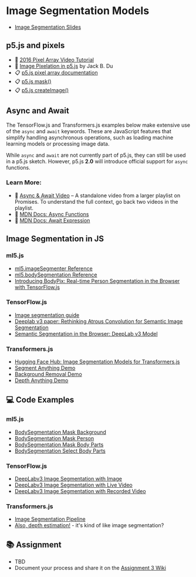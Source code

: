 # Image Segmentation Models

- [Image Segmentation Slides](https://docs.google.com/presentation/d/17HjMxSuYw2DV3VI_i2zbg9ytQqoKJ7EuPjRZCoERWOI/edit?usp=sharing)

## p5.js and pixels

- 🚂 [2016 Pixel Array Video Tutorial](https://youtu.be/nMUMZ5YRxHI)
- 🎥 [Image Pixelation in p5.js](https://youtu.be/ounnzeu0NQw) by Jack B. Du
- 📋 [p5.js pixel array documentation](https://p5js.org/reference/p5/pixels/)
- 📋 [p5.js mask()](https://p5js.org/reference/p5.Image/mask/)
- 📋 [p5.js createImage()](https://p5js.org/reference/p5/createImage/)

## Async and Await

The TensorFlow.js and Transformers.js examples below make extensive use of the `async` and `await` keywords. These are JavaScript features that simplify handling asynchronous operations, such as loading machine learning models or processing image data.

While `async` and `await` are not currently part of p5.js, they can still be used in a p5.js sketch. However, p5.js **2.0** will introduce official support for `async` functions.

### Learn More:

- 🎥 [Async & Await Video](https://youtu.be/XO77Fib9tSI?list=PLRqwX-V7Uu6bKLPQvPRNNE65kBL62mVfx) – A standalone video from a larger playlist on Promises. To understand the full context, go back two videos in the playlist.
- 📖 [MDN Docs: Async Functions](https://developer.mozilla.org/en-US/docs/Web/JavaScript/Reference/Statements/async_function)
- 📖 [MDN Docs: Await Expression](https://developer.mozilla.org/en-US/docs/Web/JavaScript/Reference/Operators/await)

## Image Segmentation in JS

### ml5.js

- [ml5.imageSegmenter Reference](https://ml5js.org/reference/imageSegmenter)
- [ml5.bodySegmentation Reference](https://docs.ml5js.org/#/reference/body-segmentation)
- [Introducing BodyPix: Real-time Person Segmentation in the Browser with TensorFlow.js](https://medium.com/tensorflow/introducing-bodypix-real-time-person-segmentation-in-the-browser-with-tensorflow-js-f1948126c2a0)

### TensorFlow.js

- [Image segmentation guide](https://ai.google.dev/edge/mediapipe/solutions/vision/image_segmenter)
- [Deeplab v3 paper: Rethinking Atrous Convolution for Semantic Image Segmentation](https://arxiv.org/pdf/1706.05587v3)
- [Semantic Segmentation in the Browser: DeepLab v3 Model](https://github.com/tensorflow/tfjs-models/tree/master/deeplab)

### Transformers.js

- [Hugging Face Hub: Image Segmentation Models for Transformers.js](https://huggingface.co/models?pipeline_tag=image-segmentation&library=transformers.js&sort=trending)
- [Segment Anything Demo](https://huggingface.co/spaces/webml-community/segment-anything-webgpu)
- [Background Removal Demo](https://huggingface.co/spaces/Xenova/remove-background-webgpu)
- [Depth Anything Demo](https://huggingface.co/spaces/Xenova/webgpu-depth-anything)

## 💻 Code Examples

### ml5.js

- [BodySegmentation Mask Background](https://editor.p5js.org/ml5/sketches/KNsdeNhrp)
- [BodySegmentation Mask Person](https://editor.p5js.org/ml5/sketches/h6TN8umP5)
- [BodySegmentation Mask Body Parts](https://editor.p5js.org/ml5/sketches/ruoyal-RC)
- [BodySegmentation Select Body Parts](https://editor.p5js.org/ml5/sketches/R5rug0HKk)

### TensorFlow.js

- [DeepLabv3 Image Segmentation with Image](https://editor.p5js.org/ml_4_cc/sketches/9lNNLp0UY)
- [DeepLabv3 Image Segmentation with Live Video](https://editor.p5js.org/ml_4_cc/sketches/sb3fNHVzc)
- [DeepLabv3 Image Segmentation with Recorded Video](https://editor.p5js.org/ml_4_cc/sketches/xILkf9Eo3)

### Transformers.js

- [Image Segmentation Pipeline](https://editor.p5js.org/ml_4_cc/sketches/xEvvqdOQX)
- [Also, depth estimation!](https://editor.p5js.org/ml_4_cc/sketches/WwjFdBMO3) - it's kind of like image segmentation?

## 📚 Assignment

- TBD
- Document your process and share it on the [Assignment 3 Wiki](https://github.com/shiffman/ML-for-Creative-Coding/wiki/Assignment-3)
